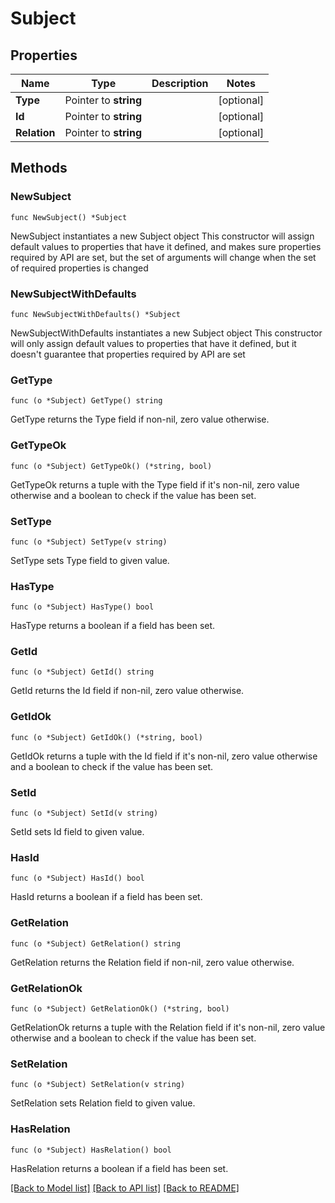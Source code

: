 # Subject

## Properties

Name | Type | Description | Notes
------------ | ------------- | ------------- | -------------
**Type** | Pointer to **string** |  | [optional] 
**Id** | Pointer to **string** |  | [optional] 
**Relation** | Pointer to **string** |  | [optional] 

## Methods

### NewSubject

`func NewSubject() *Subject`

NewSubject instantiates a new Subject object
This constructor will assign default values to properties that have it defined,
and makes sure properties required by API are set, but the set of arguments
will change when the set of required properties is changed

### NewSubjectWithDefaults

`func NewSubjectWithDefaults() *Subject`

NewSubjectWithDefaults instantiates a new Subject object
This constructor will only assign default values to properties that have it defined,
but it doesn't guarantee that properties required by API are set

### GetType

`func (o *Subject) GetType() string`

GetType returns the Type field if non-nil, zero value otherwise.

### GetTypeOk

`func (o *Subject) GetTypeOk() (*string, bool)`

GetTypeOk returns a tuple with the Type field if it's non-nil, zero value otherwise
and a boolean to check if the value has been set.

### SetType

`func (o *Subject) SetType(v string)`

SetType sets Type field to given value.

### HasType

`func (o *Subject) HasType() bool`

HasType returns a boolean if a field has been set.

### GetId

`func (o *Subject) GetId() string`

GetId returns the Id field if non-nil, zero value otherwise.

### GetIdOk

`func (o *Subject) GetIdOk() (*string, bool)`

GetIdOk returns a tuple with the Id field if it's non-nil, zero value otherwise
and a boolean to check if the value has been set.

### SetId

`func (o *Subject) SetId(v string)`

SetId sets Id field to given value.

### HasId

`func (o *Subject) HasId() bool`

HasId returns a boolean if a field has been set.

### GetRelation

`func (o *Subject) GetRelation() string`

GetRelation returns the Relation field if non-nil, zero value otherwise.

### GetRelationOk

`func (o *Subject) GetRelationOk() (*string, bool)`

GetRelationOk returns a tuple with the Relation field if it's non-nil, zero value otherwise
and a boolean to check if the value has been set.

### SetRelation

`func (o *Subject) SetRelation(v string)`

SetRelation sets Relation field to given value.

### HasRelation

`func (o *Subject) HasRelation() bool`

HasRelation returns a boolean if a field has been set.


[[Back to Model list]](../README.md#documentation-for-models) [[Back to API list]](../README.md#documentation-for-api-endpoints) [[Back to README]](../README.md)


